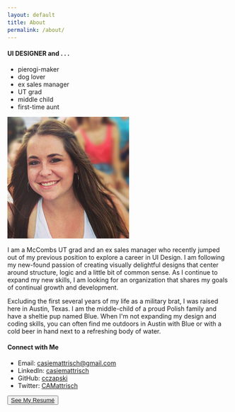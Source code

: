 ```yaml
---
layout: default
title: About
permalink: /about/
---
```


<!-- <div class="post"> -->

  <section class="content">
   <!--  <h2 id="About">{{page.title}}</h2>
  
 -->
    <div class="about-me">
        <div class="about-container">
            <div class="about-summary">
                <!-- <h3>Casie Czapski</h3> -->
                <h4><span class="dark-blue">UI DESIGNER</span> and . . . </h4>
                <div>
                    <ul>
                        <li>pierogi-maker</li>
                        <li>dog lover</li>
                        <li>ex sales manager</li>
                        <li>UT grad</li>
                        <li>middle child</li>
                        <li>first-time aunt</li>
                    </ul>
                </div> 
            </div>
            <div class="about-photo">
                <img alt="Casie Czapski" src="/images/casie2.jpg">
            </div>
        </div>
    </div>
    <div class="more-container">
        <div class="more-about">
            <p>I am a McCombs UT grad and an ex sales manager who recently jumped out of my previous position to explore a career in UI Design. I am following my new-found passion of creating visually delightful designs that center around structure, logic and a little bit of common sense. As I continue to expand my new skills, I am looking for an organization that shares my goals of continual growth and development.</p>
            <p>Excluding the first several years of my life as a military brat, I was raised here in Austin, Texas. I am the middle-child of a proud Polish family and have a sheltie pup named Blue. When I'm not expanding my design and coding skills, you can often find me outdoors in Austin with Blue or with a cold beer in hand next to a refreshing body of water.</p>
        </div>
        <div class="connect">
            <h4>Connect with Me</h4>
            <ul>
                <li>Email: <a href="mailto:casiemattrisch@gmail.com">casiemattrisch@gmail.com</a></li>
                <li>LinkedIn: <a href="https://www.linkedin.com/in/casiemattrisch">casiemattrisch</a></li>
                <li>GitHub: <a href="https://github.com/cczapski">cczapski</a></li>
                <li>Twitter: <a href="https://twitter.com/CAMattrisch">CAMattrisch</a></li>
            </ul>
        </div>
        <div class="resume">
            <button>
                <a href="/resume.pdf">See My Resum&#233;</a>
            </button>
        </div>
    </div>
  </section>

<!-- </div> -->
